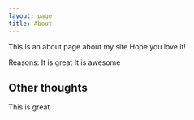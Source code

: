```yaml
---
layout: page
title: About
---
```


This is an about page about my site
Hope you love it!

Reasons:
It is great
It is awesome

## Other thoughts

This is great
